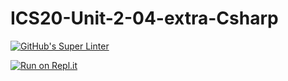 # ICS20-Unit-2-04-extra-Csharp

[![GitHub's Super Linter](https://github.com/AvaVenturino/ICS20-Unit-2-04-extra-Csharp/workflows/GitHub's%20Super%20Linter/badge.svg)](https://github.com/AvaVenturino/ICS20-Unit-2-04-extra-Csharp/actions)



[![Run on Repl.it](https://repl.it/badge/github/AvaVenturino/ICS20-Unit-2-04-extra-Csharp)](https://repl.it/github/AvaVenturino/ICS20-Unit-2-04-extra-Csharp)

